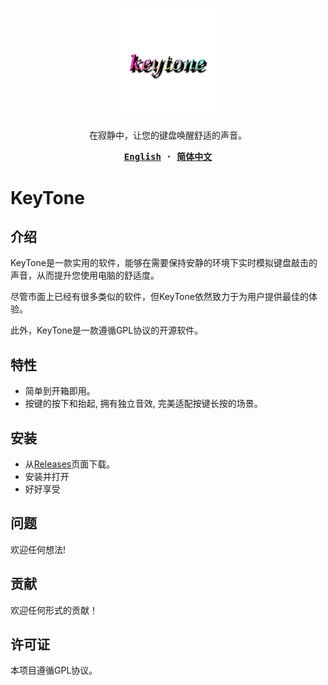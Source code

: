 <p align="center" style="text-align: center">
  <img src="./frontend/src/assets/img/KeyTone.png" width="35%"><br/>
</p>
<p align="center">
  在寂静中，让您的键盘唤醒舒适的声音。
</p>

<div align="center">
<strong>
<samp>

[English](README.md) · [简体中文](README.zh-CN.md)

</samp>
</strong>
</div>

# KeyTone

## 介绍

KeyTone是一款实用的软件，能够在需要保持安静的环境下实时模拟键盘敲击的声音，从而提升您使用电脑的舒适度。

尽管市面上已经有很多类似的软件，但KeyTone依然致力于为用户提供最佳的体验。

此外，KeyTone是一款遵循GPL协议的开源软件。

## 特性

* 简单到开箱即用。
* 按键的按下和抬起, 拥有独立音效, 完美适配按键长按的场景。

## 安装

* 从[Releases](https://github.com/LuSrackhall/KeyTone/releases)页面下载。
* 安装并打开
* 好好享受

<!-- ## 使用方法 

开箱即用 -->

## 问题

欢迎任何想法!

## 贡献

欢迎任何形式的贡献！
<!-- 请查看我们的贡献指南以了解详情。 -->

## 许可证

本项目遵循GPL协议。